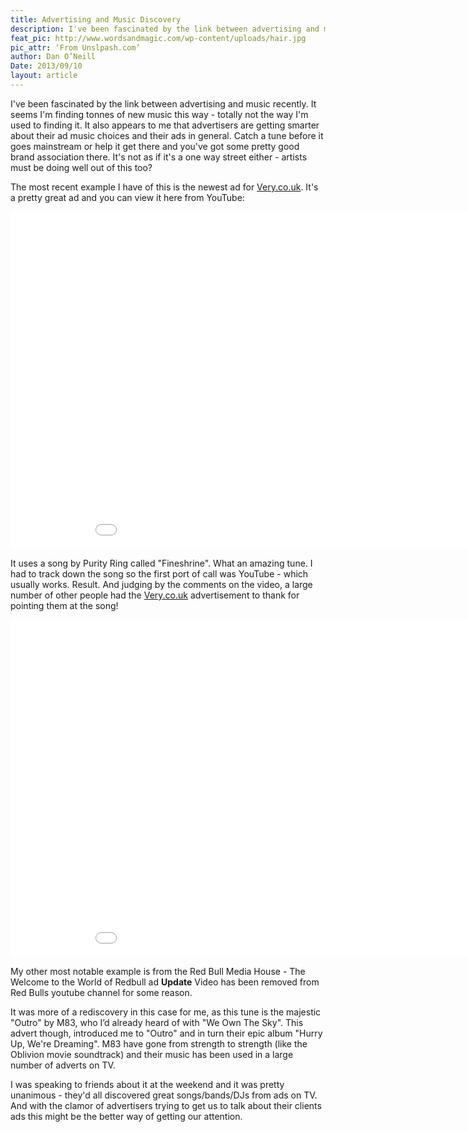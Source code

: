 ```yaml
---
title: Advertising and Music Discovery
description: I've been fascinated by the link between advertising and music recently. It seems I'm finding tonnes of new music this way - totally not the way I'm used to finding it.
feat_pic: http://www.wordsandmagic.com/wp-content/uploads/hair.jpg
pic_attr: ‘From Unslpash.com’
author: Dan O’Neill
Date: 2013/09/10
layout: article
---
```


I've been fascinated by the link between advertising and music recently. It seems I'm finding tonnes of new music this way - totally not the way I'm used to finding it. It also appears to me that advertisers are getting smarter about their ad music choices and their ads in general. Catch a tune before it goes mainstream or help it get there and you've got some pretty good brand association there. It's not as if it's a one way street either - artists must be doing well out of this too?

The most recent example I have of this is the newest ad for [Very.co.uk](http://Very.co.uk). It's a pretty great ad and you can view it here from YouTube:

<iframe src="//www.youtube.com/embed/G2JsW8R5VTo" height="540" width="960" allowfullscreen="" frameborder="0"></iframe>

It uses a song by Purity Ring called "Fineshrine". What an amazing tune. I had to track down the song so the first port of call was YouTube - which usually works. Result. And judging by the comments on the video, a large number of other people had the [Very.co.uk](http://Very.co.uk) advertisement to thank for pointing them at the song!

<iframe src="//www.youtube.com/embed/Xqw4wo8vdY8" height="540" width="960" allowfullscreen="" frameborder="0"></iframe>

My other most notable example is from the Red Bull Media House - The Welcome to the World of Redbull ad **Update** Video has been removed from Red Bulls youtube channel for some reason.

It was more of a rediscovery in this case for me, as this tune is the majestic "Outro" by M83, who I’d already heard of with "We Own The Sky". This advert though, introduced me to "Outro" and in turn their epic album "Hurry Up, We're Dreaming". M83 have gone from strength to strength (like the Oblivion movie soundtrack) and their music has been used in a large number of adverts on TV.

I was speaking to friends about it at the weekend and it was pretty unanimous - they'd all discovered great songs/bands/DJs from ads on TV. And with the clamor of advertisers trying to get us to talk about their clients ads this might be the better way of getting our attention.
